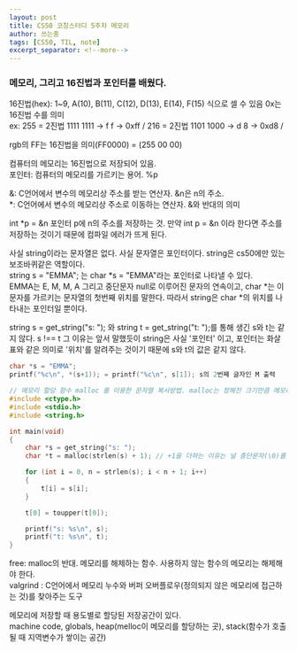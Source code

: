 ```yaml
---
layout: post
title: CS50 코칭스터디 5주차 메모리
author: 쓰는중
tags: [CS50, TIL, note]
excerpt_separator: <!--more-->
---
```


<h3>메모리, 그리고 16진법과 포인터를 배웠다.</h3>
 <!--more-->


16진법(hex): 1~9, A(10), B(11), C(12), D(13), E(14), F(15) 식으로 셀 수 있음 0x는 16진법 수를 의미  
ex: 255 = 2진법 1111 1111 → f f → 0xff /  216 = 2진법 1101 1000 → d 8 → 0xd8 / 

rgb의 FF는 16진법을 의미(FF0000) = (255 00 00)

컴퓨터의 메모리는 16진법으로 저장되어 있음.  
포인터: 컴퓨터의 메모리를 가르키는 용어. %p  

&: C언어에서 변수의 메모리상 주소를 받는 연산자. &n은 n의 주소.  
*: C언어에서 변수의 메모리상 주소로 이동하는 연산자. &와 반대의 의미  

int *p = &n 포인터 p에 n의 주소를 저장하는 것. 만약 int p = &n 이라 한다면 주소를 저장하는 것이기 때문에 컴파일 에러가 뜨게 된다.

사실 string이라는 문자열은 없다. 사실 문자열은 포인터이다. string은 cs50에만 있는 보조바퀴같은 역할이다.  
string s = "EMMA"; 는 char *s = "EMMA"라는 포인터로 나타낼 수 있다.  
EMMA는 E, M, M, A 그리고 중단문자 null로 이루어진 문자의 연속이고, char *는 이 문자를 가르키는 문자열의 첫번째 위치를 말한다.
따라서 string은 char *의 위치를 나타내는 포인터일 뿐이다.

string s = get_string("s: "); 와 string t = get_string("t: ");를 통해 생긴 s와 t는 같지 않다. s !== t
그 이유는 앞서 말했듯이 string은 사실 '포인터' 이고, 포인터는 화살표와 같은 의미로 '위치'를 알려주는 것이기 때문에 s와 t의 값은 같지 않다.
```C
char *s = "EMMA";
printf("%c\n", *(s+1)); = printf("%c\n", s[1]); s의 2번째 글자인 M 출력

// 메모리 할당 함수 malloc 를 이용한 문자열 복사방법. malloc는 정해진 크기만큼 메모리를 할당하는  함수
#include <ctype.h>
#include <stdio.h>
#include <string.h>

int main(void)
{
    char *s = get_string("s: ");
    char *t = malloc(strlen(s) + 1); // +1을 더하는 이유는 널 종단문자(\0)를 복사하기 위해서이다.

    for (int i = 0, n = strlen(s); i < n + 1; i++)
    {
        t[i] = s[i];
    }

    t[0] = toupper(t[0]);

    printf("s: %s\n", s);
    printf("t: %s\n", t);
}
```
free: malloc의 반대. 메모리를 해제하는 함수. 사용하지 않는 함수의 메모리는 해제해야 한다.  
valgrind : C언어에서 메모리 누수와 버퍼 오버플로우(정의되지 않은 메모리에 접근하는 것)를 찾아주는 도구

메모리에 저장할 때 용도별로 할당된 저장공간이 있다.  
 machine code, globals, heap(melloc이 메모리를 할당하는 곳), stack(함수가 호출될 때 지역변수가 쌓이는 공간)